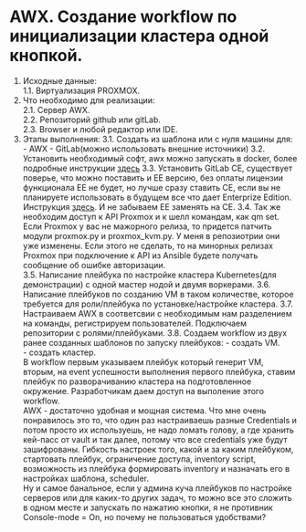 # AWX. Создание workflow по инициализации кластера одной кнопкой.    
1. Исходные данные:    
    1.1. Виртуализация PROXMOX.    
2. Что необходимо для реализации:    
    2.1. Сервер AWX.    
    2.2. Репозиторий github  или gitLab.    
    2.3. Browser и любой редактор или IDE.    
3. Этапы выполнения:
    3.1. Создать из шаблона или с нуля машины для:
        - AWX
        - GitLab(можно использовать внешние источники)
    3.2. Установить необходимый софт, awx  можно запускать в  docker, более подробные инструкции [здесь](https://github.com/ansible/awx/blob/devel/INSTALL.md)
    3.3. Установить GitLab CE, существует поверье, что  можно поставить и EE версию, без оплаты лицензии функционала EE не будет, но  лучше сразу ставить CE, если вы не планируете использовать в будущем все что дает Enterprize Edition. Инструкция [здесь](https://about.gitlab.com/install/#centos-7). И не забываем EE заменять на CE.
    3.4. Так же необходим доступ к API Proxmox и к шелл командам, как qm set. Если Proxmox у вас не мажорного релиза, то придется патчить  модули proxmox.py и proxmox_kvm.py. У меня в репозиотрии они уже изменены. Если этого не сделать, то на минорных релизах Proxmox при подключение к API из Ansible будете получать сообщение об ошибке авторизации.   
    3.5. Написание плейбука по настройке кластера Kubernetes(для демонстрации)  с одной мастер нодой и  двумя воркерами.
    3.6. Написание плейбуков по созданию VM в таком количестве, которое требуется для роли/плейбука по установке/настройке кластера. 
    3.7. Настраиваем AWX в соответсвии с необходимым нам разделением на команды, регистрируем пользователей. Подключаем репозитории с  ролями/плейбуками.
    3.8. Создаем workflow из двух ранее созданных шаблонов по запуску плейбуков:
        - создать VM.    
        - создать кластер.   
        В workflow первым указываем плейбук который генерит VM, вторым, на event успешности выполнения первого плейбука, ставим плейбук по разворачиванию кластера на подготовленное окружение.
        Разработчикам даем  доступ на выполение этого workflow.     
        AWX - достаточно удобная и мощная система. Что мне очень понравилось это то, что один раз настраиваешь разные Credentials и потом просто их используешь, не надо ломать голову, а где хранить кей-пасс от vault и так далее, потому что все credentials уже будут зашифрованы. Гибкость настроек того, какой и за каким плейбуком, стартовать плейбук, ограничение доступа, inventory script, возможность из плейбука формировать inventory и назначать его в настройках шаблона, scheduler.    
        Ну и самое банальное, если у админа куча  плейбуков по настройке серверов или для каких-то других задач, то можно все это сложить в одном месте и запускать по нажатию кнопки, я не противник Console-mode = On, но почему не пользоваться удобствами?  